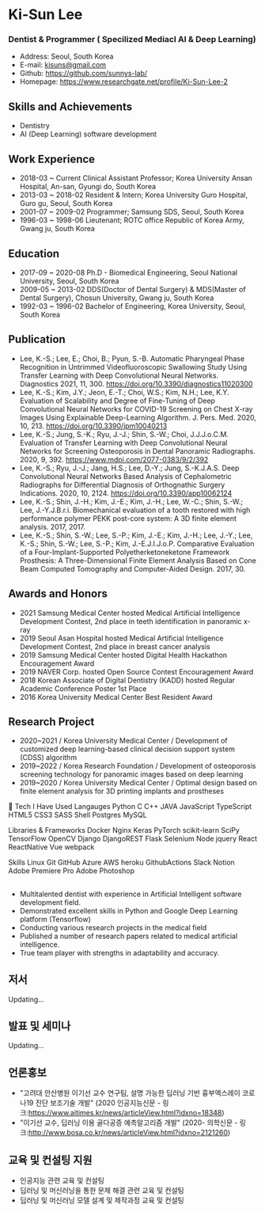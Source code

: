 # Ki-Sun Lee
### Dentist & Programmer ( Specilized Mediacl AI & Deep Learning)
- Address:  Seoul, South Korea
- E-mail:   kisuns@gmail.com
- Github:   https://github.com/sunnys-lab/
- Homepage: https://www.researchgate.net/profile/Ki-Sun-Lee-2



## Skills and Achievements
-	Dentistry
-	AI (Deep Learning) software development


## Work Experience
- 2018-03 ~ Current    Clinical Assistant Professor; Korea University Ansan Hospital, An-san, Gyungi do, South Korea
- 2013-03 ~ 2018-02    Resident & Intern; Korea University Guro Hospital, Guro gu, Seoul, South Korea
- 2001-07 ~ 2009-02    Programmer; Samsung SDS, Seoul, South Korea
- 1996-03 ~ 1998-06    Lieutenant; ROTC office Republic of Korea Army, Gwang ju, South Korea

## Education
- 2017-09 ~ 2020-08 Ph.D - Biomedical Engineering, Seoul National University, Seoul, South Korea
- 2009-05 ~ 2013-02 DDS(Doctor of Dental Surgery) & MDS(Master of Dental Surgery), Chosun University, Gwang ju, South Korea
- 1992-03 ~ 1996-02 Bachelor of Engineering, Korea University, Seoul, South Korea

## Publication
-	Lee, K.-S.; Lee, E.; Choi, B.; Pyun, S.-B. Automatic Pharyngeal Phase Recognition in Untrimmed Videofluoroscopic Swallowing Study Using Transfer Learning with Deep Convolutional Neural Networks. Diagnostics 2021, 11, 300. https://doi.org/10.3390/diagnostics11020300
-	Lee, K.-S.; Kim, J.Y.; Jeon, E.-T.; Choi, W.S.; Kim, N.H.; Lee, K.Y. Evaluation of Scalability and Degree of Fine-Tuning of Deep Convolutional Neural Networks for COVID-19 Screening on Chest X-ray Images Using Explainable Deep-Learning Algorithm. J. Pers. Med. 2020, 10, 213. https://doi.org/10.3390/jpm10040213
-	Lee, K.-S.; Jung, S.-K.; Ryu, J.-J.; Shin, S.-W.; Choi, J.J.J.o.C.M. Evaluation of Transfer Learning with Deep Convolutional Neural Networks for Screening Osteoporosis in Dental Panoramic Radiographs. 2020, 9, 392. https://www.mdpi.com/2077-0383/9/2/392
-	Lee, K.-S.; Ryu, J.-J.; Jang, H.S.; Lee, D.-Y.; Jung, S.-K.J.A.S. Deep Convolutional Neural Networks Based Analysis of Cephalometric Radiographs for Differential Diagnosis of Orthognathic Surgery Indications. 2020, 10, 2124. https://doi.org/10.3390/app10062124
-	Lee, K.-S.; Shin, J.-H.; Kim, J.-E.; Kim, J.-H.; Lee, W.-C.; Shin, S.-W.; Lee, J.-Y.J.B.r.i. Biomechanical evaluation of a tooth restored with high performance polymer PEKK post-core system: A 3D finite element analysis. 2017, 2017.
-	Lee, K.-S.; Shin, S.-W.; Lee, S.-P.; Kim, J.-E.; Kim, J.-H.; Lee, J.-Y.; Lee, K.-S.; Shin, S.-W.; Lee, S.-P.; Kim, J.-E.J.I.J.o.P. Comparative Evaluation of a Four-Implant-Supported Polyetherketoneketone Framework Prosthesis: A Three-Dimensional Finite Element Analysis Based on Cone Beam Computed Tomography and Computer-Aided Design. 2017, 30.

## Awards and Honors
- 2021 Samsung Medical Center hosted Medical Artificial Intelligence Development Contest, 2nd place in teeth identification in panoramic x-ray
- 2019 Seoul Asan Hospital hosted Medical Artificial Intelligence Development Contest, 2nd place in breast cancer analysis
- 2019 Samsung Medical Center hosted Digital Health Hackathon Encouragement Award
- 2019 NAVER Corp. hosted Open Source Contest Encouragement Award
- 2018 Korean Associate of Digital Dentistry (KADD) hosted Regular Academic Conference Poster 1st Place
- 2016 Korea University Medical Center Best Resident Award

## Research Project
- 2020~2021 / Korea University Medical Center / Development of customized deep learning-based clinical decision support system (CDSS) algorithm
- 2019~2022 / Korea Research Foundation / Development of osteoporosis screening technology for panoramic images based on deep learning
- 2019~2020 / Korea University Medical Center / Optimal design based on finite element analysis for 3D printing implants and prostheses


🔧 Tech I Have Used
Langauges
Python C C++ JAVA JavaScript TypeScript HTML5 CSS3 SASS Shell Postgres MySQL

Libraries & Frameworks
Docker Nginx Keras PyTorch scikit-learn SciPy TensorFlow OpenCV Django DjangoREST Flask Selenium Node jquery React ReactNative Vue webpack

Skills
Linux Git GitHub Azure AWS heroku GithubActions Slack Notion Adobe Premiere Pro Adobe Photoshop

## 
-	Multitalented dentist with experience in Artificial Intelligent software development field. 
-	Demonstrated excellent skills in Python and Google Deep Learning platform (Tensorflow)
-	Conducting various research projects in the medical field
-	Published a number of research papers related to medical artificial intelligence. 
-	True team player with strengths in adaptability and accuracy.


## 저서

Updating...


## 발표 및 세미나

Updating...



## 언론홍보
- "고려대 안산병원 이기선 교수 연구팀, 설명 가능한 딥러닝 기반 흉부엑스레이 코로나19 진단 보조기술 개발" (2020 인공지능신문 - 링크:https://www.aitimes.kr/news/articleView.html?idxno=18348)
- "이기선 교수, 딥러닝 이용 골다공증 예측알고리즘 개발" (2020- 의학신문 - 링크:http://www.bosa.co.kr/news/articleView.html?idxno=2121260)


## 교육 및 컨설팅 지원

- 인공지능 관련 교육 및 컨설팅
- 딥러닝 및 머신러닝을 통한 문제 해결 관련 교육 및 컨설팅
- 딥러닝 및 머신러닝 모델 설계 및 제작과정 교육 및 컨설팅
